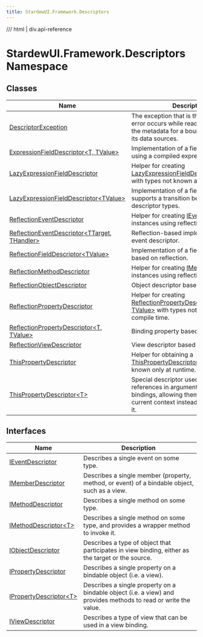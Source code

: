 ```yaml
---
title: StardewUI.Framework.Descriptors
---
```


<link rel="stylesheet" href="/StardewUI/stylesheets/reference.css" />

/// html | div.api-reference

# StardewUI.Framework.Descriptors Namespace

## Classes

| Name | Description |
| --- | --- |
| [DescriptorException](descriptorexception.md) | The exception that is thrown when an error occurs while reading or building the metadata for a bound view or one of its data sources. |
| [ExpressionFieldDescriptor&lt;T, TValue&gt;](expressionfielddescriptor-2.md) | Implementation of a field descriptor using a compiled expression tree. |
| [LazyExpressionFieldDescriptor](lazyexpressionfielddescriptor.md) | Helper for creating [LazyExpressionFieldDescriptor&lt;TValue&gt;](lazyexpressionfielddescriptor-1.md) with types not known at compile time. |
| [LazyExpressionFieldDescriptor&lt;TValue&gt;](lazyexpressionfielddescriptor-1.md) | Implementation of a field descriptor that supports a transition between two inner descriptor types. |
| [ReflectionEventDescriptor](reflectioneventdescriptor.md) | Helper for creating [IEventDescriptor](ieventdescriptor.md) instances using reflection. |
| [ReflectionEventDescriptor&lt;TTarget, THandler&gt;](reflectioneventdescriptor-2.md) | Reflection-based implementation of an event descriptor. |
| [ReflectionFieldDescriptor&lt;TValue&gt;](reflectionfielddescriptor-1.md) | Implementation of a field descriptor based on reflection. |
| [ReflectionMethodDescriptor](reflectionmethoddescriptor.md) | Helper for creating [IMethodDescriptor](imethoddescriptor.md) instances using reflection. |
| [ReflectionObjectDescriptor](reflectionobjectdescriptor.md) | Object descriptor based on reflection. |
| [ReflectionPropertyDescriptor](reflectionpropertydescriptor.md) | Helper for creating [ReflectionPropertyDescriptor&lt;T, TValue&gt;](reflectionpropertydescriptor-2.md) with types not known at compile time. |
| [ReflectionPropertyDescriptor&lt;T, TValue&gt;](reflectionpropertydescriptor-2.md) | Binding property based on reflection. |
| [ReflectionViewDescriptor](reflectionviewdescriptor.md) | View descriptor based on reflection. |
| [ThisPropertyDescriptor](thispropertydescriptor.md) | Helper for obtaining a [ThisPropertyDescriptor&lt;T&gt;](thispropertydescriptor-1.md) using a type known only at runtime. |
| [ThisPropertyDescriptor&lt;T&gt;](thispropertydescriptor-1.md) | Special descriptor used for "this" references in argument/attribute bindings, allowing them to reference the current context instead of a property on it. |

## Interfaces

| Name | Description |
| --- | --- |
| [IEventDescriptor](ieventdescriptor.md) | Describes a single event on some type. |
| [IMemberDescriptor](imemberdescriptor.md) | Describes a single member (property, method, or event) of a bindable object, such as a view. |
| [IMethodDescriptor](imethoddescriptor.md) | Describes a single method on some type. |
| [IMethodDescriptor&lt;T&gt;](imethoddescriptor-1.md) | Describes a single method on some type, and provides a wrapper method to invoke it. |
| [IObjectDescriptor](iobjectdescriptor.md) | Describes a type of object that participates in view binding, either as the target or the source. |
| [IPropertyDescriptor](ipropertydescriptor.md) | Describes a single property on a bindable object (i.e. a view). |
| [IPropertyDescriptor&lt;T&gt;](ipropertydescriptor-1.md) | Describes a single property on a bindable object (i.e. a view) and provides methods to read or write the value. |
| [IViewDescriptor](iviewdescriptor.md) | Describes a type of view that can be used in a view binding. |

